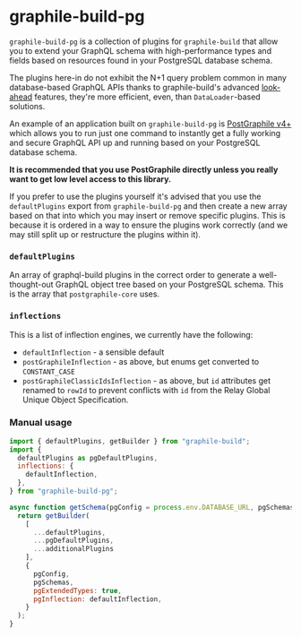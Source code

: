 # graphile-build-pg

`graphile-build-pg` is a collection of plugins for `graphile-build` that allow
you to extend your GraphQL schema with high-performance types and fields based
on resources found in your PostgreSQL database schema.

The plugins here-in do not exhibit the N+1 query problem common in many
database-based GraphQL APIs thanks to graphile-build's advanced
[look-ahead](https://www.graphile.org/graphile-build/look-ahead/) features,
they're more efficient, even, than `DataLoader`-based solutions.

An example of an application built on `graphile-build-pg` is [PostGraphile
v4+](https://github.com/graphile/postgraphile) which allows you to run just
one command to instantly get a fully working and secure GraphQL API up and
running based on your PostgreSQL database schema.

**It is recommended that you use PostGraphile directly unless you really want to
get low level access to this library.**

If you prefer to use the plugins yourself it's advised that you use the
`defaultPlugins` export from `graphile-build-pg` and then create a new array
based on that into which you may insert or remove specific plugins. This is
because it is ordered in a way to ensure the plugins work correctly (and we may
still split up or restructure the plugins within it).

### `defaultPlugins`

An array of graphql-build plugins in the correct order to generate a
well-thought-out GraphQL object tree based on your PostgreSQL schema. This is
the array that `postgraphile-core` uses.

### `inflections`

This is a list of inflection engines, we currently have the following:

* `defaultInflection` - a sensible default
* `postGraphileInflection` - as above, but enums get converted to `CONSTANT_CASE`
* `postGraphileClassicIdsInflection` - as above, but `id` attributes get renamed to `rowId` to prevent conflicts with `id` from the Relay Global Unique Object Specification.

### Manual usage

```js
import { defaultPlugins, getBuilder } from "graphile-build";
import {
  defaultPlugins as pgDefaultPlugins,
  inflections: {
    defaultInflection,
  },
} from "graphile-build-pg";

async function getSchema(pgConfig = process.env.DATABASE_URL, pgSchemas = ['public'], additionalPlugins = []) {
  return getBuilder(
    [
      ...defaultPlugins,
      ...pgDefaultPlugins,
      ...additionalPlugins
    ],
    {
      pgConfig,
      pgSchemas,
      pgExtendedTypes: true,
      pgInflection: defaultInflection,
    }
  );
}
```
